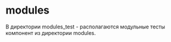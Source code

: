 # modules

В директории modules_test - располагаются модульные тесты компонент из директории modules.



